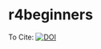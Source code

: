 # r4beginners

To Cite: [![DOI](https://zenodo.org/badge/489904476.svg)](https://zenodo.org/badge/latestdoi/489904476)
